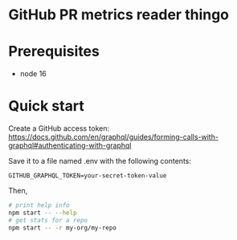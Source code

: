 # GitHub PR metrics reader thingo

# Prerequisites
- node 16

# Quick start
Create a GitHub access token: https://docs.github.com/en/graphql/guides/forming-calls-with-graphql#authenticating-with-graphql

Save it to a file named .env with the following contents:

```
GITHUB_GRAPHQL_TOKEN=your-secret-token-value
```

Then,

```sh
# print help info
npm start -- --help
# get stats for a repo
npm start -- -r my-org/my-repo
```
